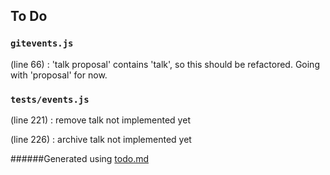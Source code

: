 ## To Do
### ``gitevents.js``
(line 66) : 'talk proposal' contains 'talk', so this should be refactored. Going with 'proposal' for now.


### ``tests/events.js``
(line 221) : remove talk not implemented yet

(line 226) : archive talk not implemented yet

######Generated using [todo.md](https://github.com/charlesthomas/todo.md)
